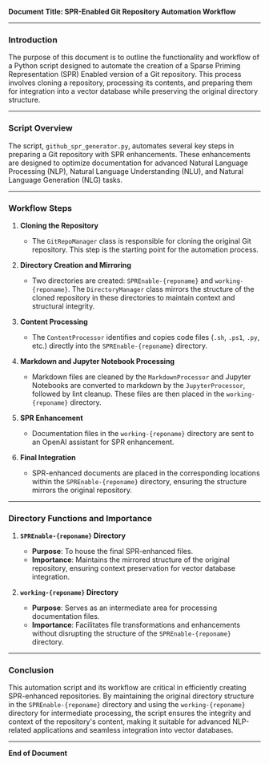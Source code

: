 **Document Title: SPR-Enabled Git Repository Automation Workflow**

---

### Introduction
The purpose of this document is to outline the functionality and workflow of a Python script designed to automate the creation of a Sparse Priming Representation (SPR) Enabled version of a Git repository. This process involves cloning a repository, processing its contents, and preparing them for integration into a vector database while preserving the original directory structure.

---

### Script Overview
The script, `github_spr_generator.py`, automates several key steps in preparing a Git repository with SPR enhancements. These enhancements are designed to optimize documentation for advanced Natural Language Processing (NLP), Natural Language Understanding (NLU), and Natural Language Generation (NLG) tasks.

---

### Workflow Steps

1. **Cloning the Repository**
   - The `GitRepoManager` class is responsible for cloning the original Git repository. This step is the starting point for the automation process.

2. **Directory Creation and Mirroring**
   - Two directories are created: `SPREnable-{reponame}` and `working-{reponame}`. The `DirectoryManager` class mirrors the structure of the cloned repository in these directories to maintain context and structural integrity.

3. **Content Processing**
   - The `ContentProcessor` identifies and copies code files (`.sh`, `.ps1`, `.py`, etc.) directly into the `SPREnable-{reponame}` directory.

4. **Markdown and Jupyter Notebook Processing**
   - Markdown files are cleaned by the `MarkdownProcessor` and Jupyter Notebooks are converted to markdown by the `JupyterProcessor`, followed by lint cleanup. These files are then placed in the `working-{reponame}` directory.

5. **SPR Enhancement**
   - Documentation files in the `working-{reponame}` directory are sent to an OpenAI assistant for SPR enhancement.

6. **Final Integration**
   - SPR-enhanced documents are placed in the corresponding locations within the `SPREnable-{reponame}` directory, ensuring the structure mirrors the original repository.

---

### Directory Functions and Importance

1. **`SPREnable-{reponame}` Directory**
   - **Purpose**: To house the final SPR-enhanced files.
   - **Importance**: Maintains the mirrored structure of the original repository, ensuring context preservation for vector database integration.

2. **`working-{reponame}` Directory**
   - **Purpose**: Serves as an intermediate area for processing documentation files.
   - **Importance**: Facilitates file transformations and enhancements without disrupting the structure of the `SPREnable-{reponame}` directory.

---

### Conclusion
This automation script and its workflow are critical in efficiently creating SPR-enhanced repositories. By maintaining the original directory structure in the `SPREnable-{reponame}` directory and using the `working-{reponame}` directory for intermediate processing, the script ensures the integrity and context of the repository's content, making it suitable for advanced NLP-related applications and seamless integration into vector databases.

---

**End of Document**